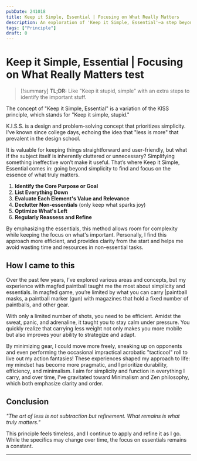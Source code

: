```yaml
---
pubDate: 241018
title: Keep it Simple, Essential | Focusing on What Really Matters
description: An exploration of 'Keep it Simple, Essential'—a step beyond the KISS principle. Learn how this approach helps identify what truly matters and why I adopted it.
tags: ["Principle"]
draft: 0
---
```


# Keep it Simple, Essential | Focusing on What Really Matters test

> [!summary] **TL;DR:** Like "Keep it stupid, simple" with an extra steps to
> identify the important stuff.

The concept of "Keep it Simple, Essential" is a variation of the KISS principle,
which stands for "Keep it simple, stupid."

K.I.S.S. is a design and problem-solving concept that prioritizes simplicity.
I've known since college days, echoing the idea that "less is more" that
prevalent in the design school.

It is valuable for keeping things straightforward and user-friendly, but what if
the subject itself is inherently cluttered or unnecessary? Simplifying something
ineffective won’t make it useful. That’s where Keep it Simple, Essential comes
in: going beyond simplicity to find and focus on the essence of what truly
matters.

1. **Identify the Core Purpose or Goal**
2. **List Everything Down**
3. **Evaluate Each Element's Value and Relevance**
4. **Declutter Non-essentials** (only keep what sparks joy)
5. **Optimize What's Left**
6. **Regularly Reassess and Refine**

By emphasizing the essentials, this method allows room for complexity while
keeping the focus on what's important. Personally, I find this approach more
efficient, and provides clarity from the start and helps me avoid wasting time
and resources in non-essential tasks.

## How I came to this

Over the past few years, I’ve explored various areas and concepts, but my
experience with magfed paintball taught me the most about simplicity and
essentials. In magfed game, you’re limited by what you can carry |paintball
masks, a paintball marker (gun) with magazines that hold a fixed number of
paintballs, and other gear.

With only a limited number of shots, you need to be efficient. Amidst the sweat,
panic, and adrenaline, it taught you to stay calm under pressure. You quickly
realize that carrying less weight not only makes you more mobile but also
improves your ability to strategize and adapt.

By minimizing gear, I could move more freely, sneaking up on opponents and even
performing the occasional impractical acrobatic "tacticool" roll to live out my
action fantasies! These experiences shaped my approach to life: my mindset has
become more pragmatic, and I prioritize durability, efficiency, and minimalism.
I aim for simplicity and function in everything I carry, and over time, I’ve
gravitated toward Minimalism and Zen philosophy, which both emphasize clarity
and order.

## Conclusion

_"The art of less is not subtraction but refinement. What remains is what truly
matters."_

This principle feels timeless, and I continue to apply and refine it as I go.
While the specifics may change over time, the focus on essentials remains a
constant.

---

